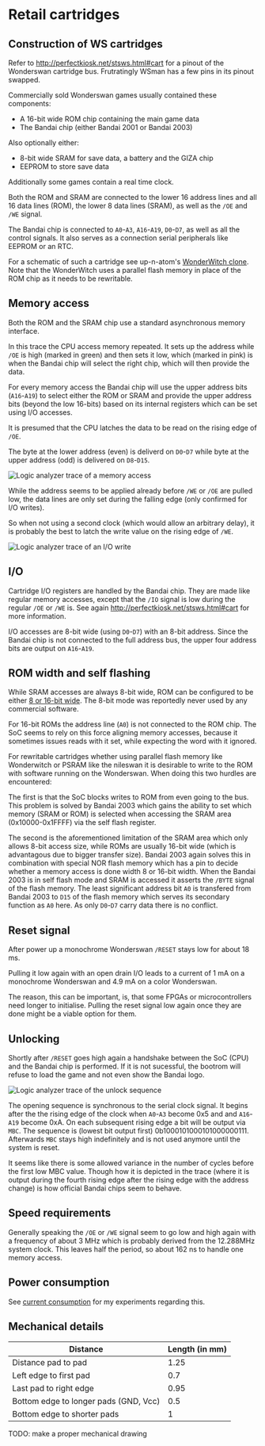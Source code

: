 # Retail cartridges

## Construction of WS cartridges

Refer to http://perfectkiosk.net/stsws.html#cart for a pinout of the Wonderswan cartridge bus. Frutratingly WSman has a few pins in its pinout swapped.

Commercially sold Wonderswan games usually contained these components:

* A 16-bit wide ROM chip containing the main game data
* The Bandai chip (either Bandai 2001 or Bandai 2003)

Also optionally either:

* 8-bit wide SRAM for save data, a battery and the GIZA chip
* EEPROM to store save data

Additionally some games contain a real time clock.

Both the ROM and SRAM are connected to the lower 16 address lines and all 16 data lines (ROM), the lower 8 data lines (SRAM), as well as the `/OE` and `/WE` signal.

The Bandai chip is connected to `A0`-`A3`, `A16`-`A19`, `D0`-`D7`, as well as all the control signals. It also serves as a connection serial peripherals like EEPROM or an RTC.

For a schematic of such a cartridge see up-n-atom's [WonderWitch clone](https://github.com/up-n-atom/WonderWitch). Note that the WonderWitch uses a parallel flash memory in place of the ROM chip as it needs to be rewritable.

## Memory access

Both the ROM and the SRAM chip use a standard asynchronous memory interface.

In this trace the CPU access memory repeated. It sets up the address while `/OE` is high (marked in green) and then sets it low, which (marked in pink) is when the Bandai chip will select the right chip, which will then provide the data.

For every memory access the Bandai chip will use the upper address bits (`A16`-`A19`) to select either the ROM or SRAM and provide the upper address bits (beyond the low 16-bits) based on its internal registers which can be set using I/O accesses.

It is presumed that the CPU latches the data to be read on the rising edge of `/OE`.

The byte at the lower address (even) is deliverd on `D0`-`D7` while byte at the upper address (odd) is delivered on `D8`-`D15`.

![Logic analyzer trace of a memory access](dataaccess.png)

While the address seems to be applied already before `/WE` or `/OE` are pulled low, the data lines are only set during the falling edge (only confirmed for I/O writes).

So when not using a second clock (which would allow an arbitrary delay), it is probably the best to latch the write value on the rising edge of `/WE`.

![Logic analyzer trace of an I/O write](datawrite.png)

## I/O

Cartridge I/O registers are handled by the Bandai chip. They are made like regular memory accesses, except that the `/IO` signal is low during the regular `/OE` or `/WE` is. See again http://perfectkiosk.net/stsws.html#cart for more information.

I/O accesses are 8-bit wide (using `D0`-`D7`) with an 8-bit address. Since the Bandai chip is not connected to the full address bus, the upper four address bits are output on `A16`-`A19`.

## ROM width and self flashing

While SRAM accesses are always 8-bit wide, ROM can be configured to be either [8 or 16-bit wide](http://perfectkiosk.net/stsws.html#hardware_architecture). The 8-bit mode was reportedly never used by any commercial software.

For 16-bit ROMs the address line (`A0`) is not connected to the ROM chip. The SoC seems to rely on this force aligning memory accesses, because it sometimes issues reads with it set, while expecting the word with it ignored.

For rewritable cartridges whether using parallel flash memory like Wonderwitch or PSRAM like the nileswan it is desirable to write to the ROM with software running on the Wonderswan. When doing this two hurdles are encountered:

The first is that the SoC blocks writes to ROM from even going to the bus. This problem is solved by Bandai 2003 which gains the ability to set which memory (SRAM or ROM) is selected when accessing the SRAM area (0x10000-0x1FFFF) via the self flash register.

The second is the aforementioned limitation of the SRAM area which only allows 8-bit access size, while ROMs are usually 16-bit wide (which is advantagous due to bigger transfer size). Bandai 2003 again solves this in combination with special NOR flash memory which has a pin to decide whether a memory access is done width 8 or 16-bit width. When the Bandai 2003 is in self flash mode and SRAM is accessed it asserts the `/BYTE` signal of the flash memory. The least significant address bit `A0` is transfered from Bandai 2003 to `D15` of the flash memory which serves its secondary function as `A0` here. As only `D0`-`D7` carry data there is no conflict.

## Reset signal

After power up a monochrome Wonderswan `/RESET` stays low for about 18 ms.

Pulling it low again with an open drain I/O leads to a current of 1 mA on a monochrome Wonderswan and 4.9 mA on a color Wonderswan.

The reason, this can be important, is, that some FPGAs or microcontrollers need longer to initialise. Pulling the reset signal low again once they are done might be a viable option for them.

## Unlocking

Shortly after `/RESET` goes high again a handshake between the SoC (CPU) and the Bandai chip is performed. If it is not sucessful, the bootrom will refuse to load the game and not even show the Bandai logo.

![Logic analyzer trace of the unlock sequence](openingdance.png)

The opening sequence is synchronous to the serial clock signal. It begins after the the rising edge of the clock when `A0`-`A3` become 0x5 and and `A16`-`A19` become 0xA. On each subsequent rising edge a bit will be output via `MBC`. The sequence is (lowest bit output first) 0b1000101000101000000111. Afterwards `MBC` stays high indefinitely and is not used anymore until the system is reset.

It seems like there is some allowed variance in the number of cycles before the first low MBC value. Though how it is depicted in the trace (where it is output during the fourth rising edge after the rising edge with the address change) is how official Bandai chips seem to behave.

## Speed requirements

Generally speaking the `/OE` or `/WE` signal seem to go low and high again with a frequency of about 3 MHz which is probably derived from the 12.288MHz system clock. This leaves half the period, so about 162 ns to handle one memory access.

## Power consumption

See [current consumption](current_consumption.md) for my experiments regarding this.

## Mechanical details

|Distance|Length (in mm)|
|------|-----------------|
|Distance pad to pad|1.25|
|Left edge to first pad|0.7|
|Last pad to right edge|0.95|
|Bottom edge to longer pads (GND, Vcc)|0.5|
|Bottom edge to shorter pads|1|

TODO: make a proper mechanical drawing